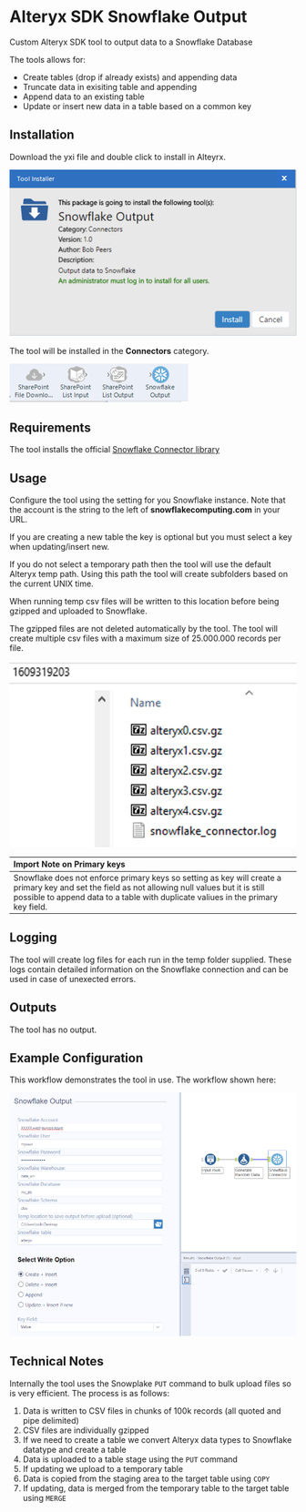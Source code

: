 # Alteryx SDK Snowflake Output
Custom Alteryx SDK tool to output data to a Snowflake Database

The tools allows for:

- Create tables (drop if already exists) and appending data
- Truncate data in exisiting table and appending
- Append data to an existing table
- Update or insert new data in a table based on a common key

## Installation
Download the yxi file and double click to install in Alteyrx. 

<img src="https://github.com/bobpeers/Alteryx_SDK_Snowflake_Output/blob/main/images/install.png" alt="Snowflake Install Dialog">

The tool will be installed in the __Connectors__ category.

<img src="https://github.com/bobpeers/Alteryx_SDK_Snowflake_Output/blob/main/images/toolbar.png" alt="Snowflake Install Toolbar">

## Requirements

The tool installs the official [Snowflake Connector library](https://docs.snowflake.com/en/user-guide/python-connector.html)

## Usage
Configure the tool using the setting for you Snowflake instance. Note that the account is the string to the left of __snowflakecomputing.com__ in your URL.

If you are creating a new table the key is optional but you must select a key when updating/insert new.

If you do not select a temporary path then the tool will use the default Alteryx temp path. Using this path the tool will create subfolders based on the current UNIX time.

When running temp csv files will be written to this location before being gzipped and uploaded to Snowflake.

The gzipped files are not deleted automatically by the tool. The tool will create multiple csv files with a maximum size of 25.000.000 records per file.

<img src="https://github.com/bobpeers/Alteryx_SDK_Snowflake_Output/blob/main/images/logging.png" alt="Snowflake Temop folder">

|Import Note on Primary keys|
|:---|
|Snowflake does not enforce primary keys so setting as key will create a primary key and set the field as not allowing null values but it is still possible to append data to a table with duplicate valiues in the primary key field.|

## Logging
The tool will create log files for each run in the temp folder supplied. These logs contain detailed information on the Snowflake connection and can be used in case of unexected errors.

## Outputs
The tool has no output.

## Example Configuration
This workflow demonstrates the tool in use. The workflow shown here:

<img src="https://github.com/bobpeers/Alteryx_SDK_Snowflake_Output/blob/main/images/configuration.png" width="1000" alt="Snowflake Workflow">

## Technical Notes
Internally the tool uses the Snowplake `PUT` command to bulk upload files so is very efficient. The process is as follows:

1. Data is written to CSV files in chunks of 100k records (all quoted and pipe delimited)
2. CSV files are individually gzipped
3. If we need to create a table we convert Alteryx data types to Snowflake datatype and create a table
4. Data is uploaded to a table stage using the `PUT` command
5. If updating we upload to a temporary table
6. Data is copied from the staging area to the target table using `COPY`
7. If updating, data is merged from the temporary table to the target table using `MERGE`
